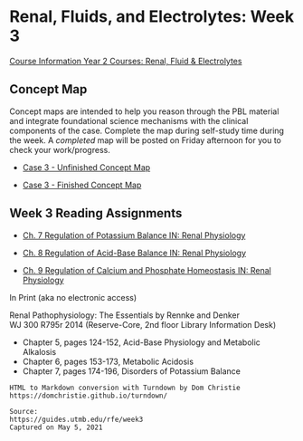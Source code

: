 # Renal, Fluids, and Electrolytes: Week 3

[Course Information Year 2 Courses: Renal, Fluid & Electrolytes](/usmle/rfe/course-information.html)

## Concept Map

Concept maps are intended to help you reason through the PBL material and integrate foundational science mechanisms with the clinical components of the case. Complete the map during self-study time during the week. A _completed_ map will be posted on Friday afternoon for you to check your work/progress.

*   [Case 3 - Unfinished Concept Map](https://guides.utmb.edu/ld.php?content_id=57276292)
    
*   [Case 3 - Finished Concept Map](https://guides.utmb.edu/ld.php?content_id=57276326)
    

## Week 3 Reading Assignments

*   [Ch. 7 Regulation of Potassium Balance IN: Renal Physiology](http://libux.utmb.edu/login?url=https://www.clinicalkey.com/#!/content/book/3-s2.0-B978032359568100007X)
    
*   [Ch. 8 Regulation of Acid-Base Balance IN: Renal Physiology](http://libux.utmb.edu/login?url=https://www.clinicalkey.com/#!/content/book/3-s2.0-B9780323595681000081)
    
*   [Ch. 9 Regulation of Calcium and Phosphate Homeostasis IN: Renal Physiology](http://libux.utmb.edu/login?url=https://www.clinicalkey.com/#!/content/book/3-s2.0-B9780323595681000093)
    

In Print (aka no electronic access)

Renal Pathophysiology: The Essentials by Rennke and Denker  
WJ 300 R795r 2014 (Reserve-Core, 2nd floor Library Information Desk)

*   Chapter 5, pages 124-152, Acid-Base Physiology and Metabolic Alkalosis
*   Chapter 6, pages 153-173, Metabolic Acidosis
*   Chapter 7, pages 174-196, Disorders of Potassium Balance

```
HTML to Markdown conversion with Turndown by Dom Christie
https://domchristie.github.io/turndown/

Source:
https://guides.utmb.edu/rfe/week3
Captured on May 5, 2021
```
